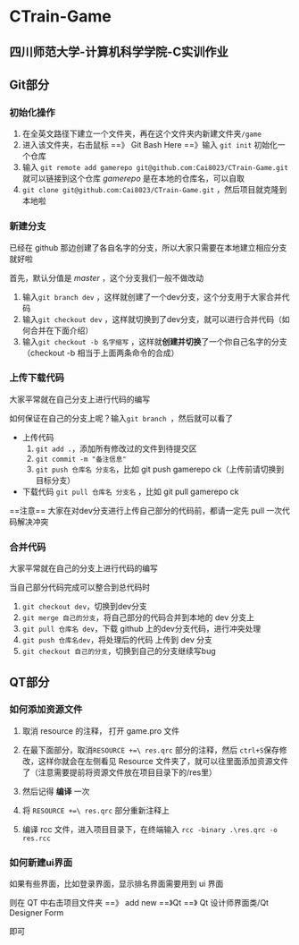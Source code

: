 # CTrain-Game

## 四川师范大学-计算机科学学院-C实训作业

## Git部分

### 初始化操作

1. 在全英文路径下建立一个文件夹，再在这个文件夹内新建文件夹`/game`
2. 进入该文件夹，右击鼠标 ==》 Git Bash Here  ==》输入 `git init` 初始化一个仓库
3. 输入 `git remote add gamerepo git@github.com:Cai8023/CTrain-Game.git` 就可以链接到这个仓库
   *gamerepo* 是在本地的仓库名，可以自取
4. `git clone git@github.com:Cai8023/CTrain-Game.git` ，然后项目就克隆到本地啦

### 新建分支

已经在 github 那边创建了各自名字的分支，所以大家只需要在本地建立相应分支就好啦

首先，默认分值是 *master* ，这个分支我们一般不做改动

1. 输入`git branch dev` ，这样就创建了一个dev分支，这个分支用于大家合并代码
2. 输入`git checkout dev` ，这样就切换到了dev分支，就可以进行合并代码（如何合并在下面介绍）
3. 输入`git checkout -b 名字缩写` ，这样就**创建并切换**了一个你自己名字的分支（checkout -b 相当于上面两条命令的合成）

### 上传下载代码

大家平常就在自己分支上进行代码的编写

如何保证在自己的分支上呢？输入`git branch `，然后就可以看了

* 上传代码 
  1. `git add .`，添加所有修改过的文件到待提交区
  2. `git commit -m "备注信息"`
  3. `git push 仓库名 分支名`，比如 git push gamerepo ck（上传前请切换到目标分支）
* 下载代码 `git pull 仓库名 分支名` ，比如 git pull gamerepo ck

==注意== 大家在对dev分支进行上传自己部分的代码前，都请一定先 pull 一次代码解决冲突

### 合并代码

大家平常就在自己的分支上进行代码的编写

当自己部分代码完成可以整合到总代码时

1. `git checkout dev`，切换到dev分支
2. `git merge 自己的分支`，将自己部分的代码合并到本地的 dev 分支上
3. `git pull 仓库名 dev`，下载 github 上的dev分支代码，进行冲突处理
4. `git push 仓库名dev`，将处理后的代码 上传到 dev 分支
5. `git checkout 自己的分支`，切换到自己的分支继续写bug

## QT部分

### 如何添加资源文件

1. 取消 resource 的注释， 打开 game.pro 文件

2. 在最下面部分，取消`RESOURCE +=\ res.qrc` 部分的注释，然后 `ctrl+S`保存修改，这样你就会在左侧看见 Resource 文件夹了，就可以往里面添加资源文件了（注意需要提前将资源文件放在项目目录下的/res里）

3. 然后记得 **编译** 一次

4. 将 `RESOURCE +=\ res.qrc` 部分重新注释上

5. 编译 rcc 文件，进入项目目录下，在终端输入 `rcc -binary .\res.qrc -o res.rcc`

### 如何新建ui界面

如果有些界面，比如登录界面，显示排名界面需要用到 ui 界面

则在 QT 中右击项目文件夹 ==》 add new ==》Qt ==》 Qt 设计师界面类/Qt Designer Form

即可
